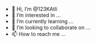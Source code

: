 - 👋 Hi, I’m @123KAtli
- 👀 I’m interested in ...
- 🌱 I’m currently learning ...
- 💞️ I’m looking to collaborate on ...
- 📫 How to reach me ...

<!---
123KAtli/123KAtli is a ✨ special ✨ repository because its `README.md` (this file) appears on your GitHub profile.
You can click the Preview link to take a look at your changes.
--->

